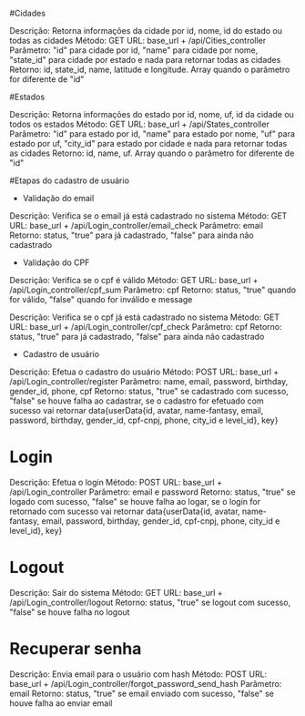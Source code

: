 #Cidades

Descrição: Retorna informações da cidade por id, nome, id do estado ou todas as cidades
Método: GET
URL: base_url + /api/Cities_controller
Parâmetro: "id" para cidade por id, "name" para cidade por nome, "state_id" para cidade por estado e nada para retornar todas as cidades
Retorno: id, state_id, name, latitude e longitude. Array quando o parâmetro for diferente de "id"

#Estados

Descrição: Retorna informações do estado por id, nome, uf, id da cidade ou todos os estados
Método: GET
URL: base_url + /api/States_controller
Parâmetro: "id" para estado por id, "name" para estado por nome, "uf" para estado por uf,  "city_id" para estado por cidade e nada para retornar todas as cidades
Retorno: id, name, uf. Array quando o parâmetro for diferente de "id"

#Etapas do cadastro de usuário

- Validação do email

Descrição: Verifica se o email já está cadastrado no sistema
Método: GET
URL: base_url + /api/Login_controller/email_check
Parâmetro: email
Retorno: status, "true" para já cadastrado, "false" para ainda não cadastrado

- Validação do CPF

Descrição: Verifica se o cpf é válido
Método: GET
URL: base_url + /api/Login_controller/cpf_sum
Parâmetro: cpf
Retorno: status, "true" quando for válido, "false" quando for inválido e message

Descrição: Verifica se o cpf já está cadastrado no sistema
Método: GET
URL: base_url + /api/Login_controller/cpf_check
Parâmetro: cpf
Retorno: status, "true" para já cadastrado, "false" para ainda não cadastrado

- Cadastro de usuário

Descrição: Efetua o cadastro do usuário
Método: POST
URL: base_url + /api/Login_controller/register
Parâmetro: name, email, password, birthday, gender_id, phone, cpf
Retorno: status, "true" se cadastrado com sucesso, "false" se houve falha ao cadastrar, se o cadastro for efetuado com sucesso vai retornar data{userData{id, avatar, name-fantasy, email, password, birthday, gender_id, cpf-cnpj, phone, city_id e level_id}, key}


# Login


Descrição: Efetua o login
Método: POST
URL: base_url + /api/Login_controller
Parâmetro: email e password
Retorno: status, "true" se logado com sucesso, "false" se houve falha ao logar, se o login for retornado com sucesso vai retornar data{userData{id, avatar, name-fantasy, email, password, birthday, gender_id, cpf-cnpj, phone, city_id e level_id}, key}

# Logout

Descrição: Sair do sistema
Método: GET
URL: base_url + /api/Login_controller/logout
Retorno: status, "true" se logout com sucesso, "false" se houve falha no logout

# Recuperar senha

Descrição: Envia email para o usuário com hash
Método: POST
URL: base_url + /api/Login_controller/forgot_password_send_hash
Parâmetro: email
Retorno: status, "true" se email enviado com sucesso, "false" se houve falha ao enviar email
